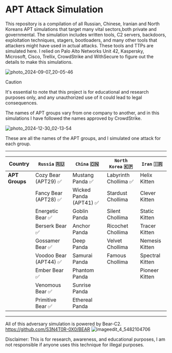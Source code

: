 # APT Attack Simulation
This repository is a compilation of all Russian, Chinese, Iranian and North Koreans APT simulations that target many vital sectors,both private and governmental. The simulation includes written tools, C2 servers, backdoors, exploitation techniques, stagers, bootloaders, and many other tools that attackers might have used in actual attacks. These tools and TTPs  are simulated here. I relied on Palo Alto Networks Unit 42, Kaspersky, Microsoft, Cisco, Trellix, CrowdStrike and WithSecure to figure out the details to make this simulations.


![photo_2024-09-07_20-05-46](https://github.com/user-attachments/assets/361596c1-5fdc-4f58-b91f-80507feccfd3)



> [!CAUTION]
> It's essential to note that this project is for educational and research purposes only, and any unauthorized use of it could lead to legal consequences.

The names of APT groups vary from one company to another, and in this simulations I have followed the names approved by CrowdStrike.

![photo_2024-12-30_02-13-54](https://github.com/user-attachments/assets/a3305839-89c9-4b26-ac74-047166cf4479)


These are all the names of the APT groups, and I simulated one attack for each group.


 ____________________________________________________________________________________________________________________
| **Country**      |      `Russia` 🇷🇺      |        `China` 🇨🇳       |   `North Korea` 🇰🇵    |      `Iran` 🇮🇷        |
|------------------|-----------------------|-------------------------|-----------------------|-----------------------|
| **APT Groups**   | Cozy Bear (APT29) ✅  | Mustang Panda ✅        | Labyrinth Chollima ✅| Helix Kitten           |
|                  | Fancy Bear (APT28) ✅ | Wicked Panda (APT41) ✅ | Stardust Chollima    | Clever Kitten          |
|                  | Energetic Bear ✅     | Goblin Panda            | Silent Chollima      | Static Kitten          |
|                  | Berserk Bear ✅       | Anchor Panda            | Ricochet Chollima    | Tracer Kitten          |
|                  | Gossamer Bear ✅      | Deep Panda              | Velvet Chollima      | Nemesis Kitten         |
|                  | Voodoo Bear (APT44) ✅| Samurai Panda           | Famous Chollima      | Spectral Kitten        |
|                  | Ember Bear ✅         | Phantom Panda           |                      | Pioneer Kitten         |
|                  | Venomous Bear ✅      | Sunrise Panda           |                      |                        |
|                  | Primitive Bear ✅     | Ethereal Panda          |                      |                        |
 --------------------------------------------------------------------------------------------------------------------


All of this adversary simulation is powered by Bear-C2.
https://github.com/S3N4T0R-0X0/BEAR
![imageedit_4_5482104706](https://github.com/S3N4T0R-0X0/Bear/assets/121706460/a43fdb26-c4d6-4b3e-b494-baed4c4b137d)

Disclaimer: This is for research, awareness, and educational purposes, I am not responsible if anyone uses this technique for illegal purposes.

